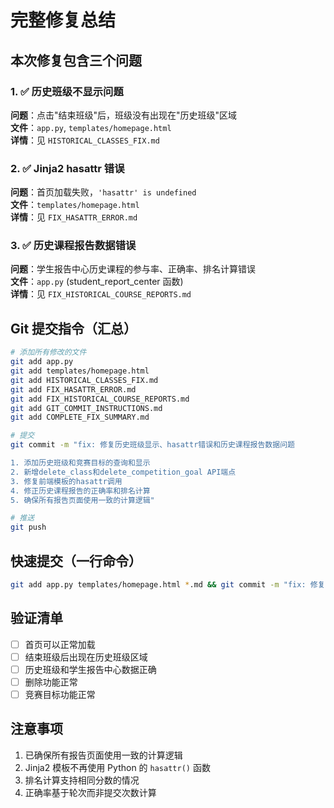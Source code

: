 # 完整修复总结

## 本次修复包含三个问题

### 1. ✅ 历史班级不显示问题
**问题**：点击"结束班级"后，班级没有出现在"历史班级"区域  
**文件**：`app.py`, `templates/homepage.html`  
**详情**：见 `HISTORICAL_CLASSES_FIX.md`

### 2. ✅ Jinja2 hasattr 错误
**问题**：首页加载失败，`'hasattr' is undefined`  
**文件**：`templates/homepage.html`  
**详情**：见 `FIX_HASATTR_ERROR.md`

### 3. ✅ 历史课程报告数据错误
**问题**：学生报告中心历史课程的参与率、正确率、排名计算错误  
**文件**：`app.py` (student_report_center 函数)  
**详情**：见 `FIX_HISTORICAL_COURSE_REPORTS.md`

## Git 提交指令（汇总）

```bash
# 添加所有修改的文件
git add app.py
git add templates/homepage.html
git add HISTORICAL_CLASSES_FIX.md
git add FIX_HASATTR_ERROR.md
git add FIX_HISTORICAL_COURSE_REPORTS.md
git add GIT_COMMIT_INSTRUCTIONS.md
git add COMPLETE_FIX_SUMMARY.md

# 提交
git commit -m "fix: 修复历史班级显示、hasattr错误和历史课程报告数据问题

1. 添加历史班级和竞赛目标的查询和显示
2. 新增delete_class和delete_competition_goal API端点
3. 修复前端模板的hasattr调用
4. 修正历史课程报告的正确率和排名计算
5. 确保所有报告页面使用一致的计算逻辑"

# 推送
git push
```

## 快速提交（一行命令）

```bash
git add app.py templates/homepage.html *.md && git commit -m "fix: 修复历史班级显示、hasattr错误和历史课程报告数据问题" && git push
```

## 验证清单

- [ ] 首页可以正常加载
- [ ] 结束班级后出现在历史班级区域
- [ ] 历史班级和学生报告中心数据正确
- [ ] 删除功能正常
- [ ] 竞赛目标功能正常

## 注意事项

1. 已确保所有报告页面使用一致的计算逻辑
2. Jinja2 模板不再使用 Python 的 `hasattr()` 函数
3. 排名计算支持相同分数的情况
4. 正确率基于轮次而非提交次数计算
